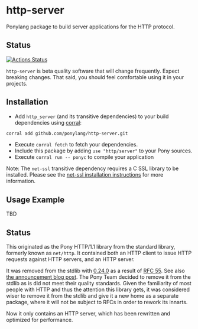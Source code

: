 # http-server

Ponylang package to build server applications for the HTTP protocol.

## Status

[![Actions Status](https://github.com/ponylang/http-server/workflows/vs-ponyc-latest/badge.svg)](https://github.com/ponylang/http-server/actions)

`http-server` is beta quality software that will change frequently. Expect breaking changes. That said, you should feel comfortable using it in your projects.

## Installation

* Add `http_server` (and its transitive dependencies) to your build dependencies using [corral](https://github.com/ponylang/corral):

```bash
corral add github.com/ponylang/http-server.git
```

* Execute `corral fetch` to fetch your dependencies.
* Include this package by adding `use "http/server"` to your Pony sources.
* Execute `corral run -- ponyc` to compile your application

Note: The `net-ssl` transitive dependency requires a C SSL library to be installed. Please see the [net-ssl installation instructions](https://github.com/ponylang/net-ssl#installation) for more information.

## Usage Example

TBD

## Status

This originated as the Pony HTTP/1.1 library from the standard library, formerly known as `net/http`.
It contained both an HTTP client to issue HTTP requests against HTTP servers, and
an HTTP server.

It was removed from the stdlib with [0.24.0](https://github.com/ponylang/ponyc/releases/tag/0.24.0) as a result of [RFC 55](https://github.com/ponylang/rfcs/blob/master/text/0055-remove-http-server-from-stdlib.md). See also [the announcement blog post](https://www.ponylang.io/blog/2018/06/0.24.0-released/).
The Pony Team decided to remove it from the stdlib as is did not meet their quality standards.
Given the familiarity of most people with HTTP and thus the attention this library gets,
it was considered wiser to remove it from the stdlib and give it a new home as a separate
package, where it will not be subject to RFCs in order to rework its innarts.

Now it only contains an HTTP server, which has been rewritten and optimized for performance.
